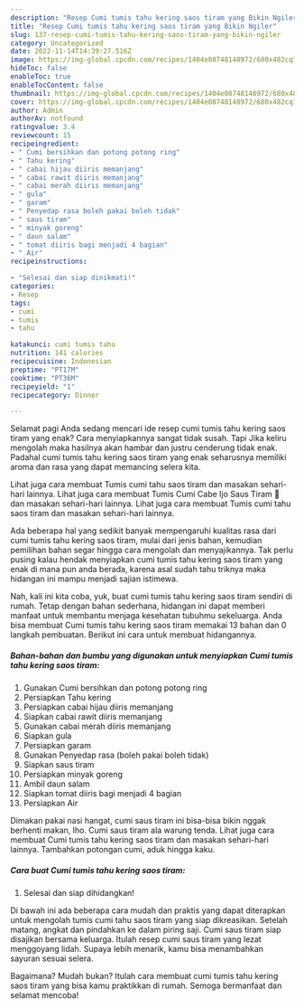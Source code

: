 ```yaml
---
description: "Resep Cumi tumis tahu kering saos tiram yang Bikin Ngiler"
title: "Resep Cumi tumis tahu kering saos tiram yang Bikin Ngiler"
slug: 137-resep-cumi-tumis-tahu-kering-saos-tiram-yang-bikin-ngiler
category: Uncategorized
date: 2022-11-14T14:39:27.516Z
image: https://img-global.cpcdn.com/recipes/1404e08748148972/680x482cq70/cumi-tumis-tahu-kering-saos-tiram-foto-resep-utama.jpg
hideToc: false
enableToc: true
enableTocContent: false
thumbnail: https://img-global.cpcdn.com/recipes/1404e08748148972/680x482cq70/cumi-tumis-tahu-kering-saos-tiram-foto-resep-utama.jpg
cover: https://img-global.cpcdn.com/recipes/1404e08748148972/680x482cq70/cumi-tumis-tahu-kering-saos-tiram-foto-resep-utama.jpg
author: Admin
authorAv: notfound
ratingvalue: 3.4
reviewcount: 15
recipeingredient:
- " Cumi bersihkan dan potong potong ring"
- " Tahu kering"
- " cabai hijau diiris memanjang"
- " cabai rawit diiris memanjang"
- " cabai merah diiris memanjang"
- " gula"
- " garam"
- " Penyedap rasa boleh pakai boleh tidak"
- " saus tiram"
- " minyak goreng"
- " daun salam"
- " tomat diiris bagi menjadi 4 bagian"
- " Air"
recipeinstructions:

- "Selesai dan siap dinikmati!"
categories:
- Resep
tags:
- cumi
- tumis
- tahu

katakunci: cumi tumis tahu 
nutrition: 141 calories
recipecuisine: Indonesian
preptime: "PT17M"
cooktime: "PT36M"
recipeyield: "1"
recipecategory: Dinner

---
```



Selamat pagi Anda sedang mencari ide resep cumi tumis tahu kering saos tiram yang enak? Cara menyiapkannya sangat tidak susah. Tapi Jika keliru mengolah maka hasilnya akan hambar dan justru cenderung tidak enak. Padahal cumi tumis tahu kering saos tiram yang enak seharusnya memiliki aroma dan rasa yang dapat memancing selera kita.


Lihat juga cara membuat Tumis cumi tahu saos tiram dan masakan sehari-hari lainnya. Lihat juga cara membuat Tumis Cumi Cabe Ijo Saus Tiram 🦑 dan masakan sehari-hari lainnya. Lihat juga cara membuat Tumis cumi tahu saos tiram dan masakan sehari-hari lainnya.

Ada beberapa hal yang sedikit banyak mempengaruhi kualitas rasa dari cumi tumis tahu kering saos tiram, mulai dari jenis bahan, kemudian pemilihan bahan segar hingga cara mengolah dan menyajikannya. Tak perlu pusing kalau hendak menyiapkan cumi tumis tahu kering saos tiram yang enak di mana pun anda berada, karena asal sudah tahu triknya maka hidangan ini mampu menjadi sajian istimewa.


Nah, kali ini kita coba, yuk, buat cumi tumis tahu kering saos tiram sendiri di rumah. Tetap dengan bahan sederhana, hidangan ini dapat memberi manfaat untuk membantu menjaga kesehatan tubuhmu sekeluarga. Anda bisa membuat Cumi tumis tahu kering saos tiram memakai 13 bahan dan 0 langkah pembuatan. Berikut ini cara untuk membuat hidangannya.

<!--inarticleads1-->

##### Bahan-bahan dan bumbu yang digunakan untuk menyiapkan Cumi tumis tahu kering saos tiram:

1. Gunakan  Cumi bersihkan dan potong potong ring
1. Persiapkan  Tahu kering
1. Persiapkan  cabai hijau diiris memanjang
1. Siapkan  cabai rawit diiris memanjang
1. Gunakan  cabai merah diiris memanjang
1. Siapkan  gula
1. Persiapkan  garam
1. Gunakan  Penyedap rasa (boleh pakai boleh tidak)
1. Siapkan  saus tiram
1. Persiapkan  minyak goreng
1. Ambil  daun salam
1. Siapkan  tomat diiris bagi menjadi 4 bagian
1. Persiapkan  Air


Dimakan pakai nasi hangat, cumi saus tiram ini bisa-bisa bikin nggak berhenti makan, lho. Cumi saus tiram ala warung tenda. Lihat juga cara membuat Cumi tumis tahu kering saos tiram dan masakan sehari-hari lainnya. Tambahkan potongan cumi, aduk hingga kaku. 

<!--inarticleads2-->

##### Cara buat Cumi tumis tahu kering saos tiram:


1. Selesai dan siap dihidangkan!

Di bawah ini ada beberapa cara mudah dan praktis yang dapat diterapkan untuk mengolah tumis cumi tahu saos tiram yang siap dikreasikan. Setelah matang, angkat dan pindahkan ke dalam piring saji. Cumi saus tiram siap disajikan bersama keluarga. Itulah resep cumi saus tiram yang lezat menggoyang lidah. Supaya lebih menarik, kamu bisa menambahkan sayuran sesuai selera. 

Bagaimana? Mudah bukan? Itulah cara membuat cumi tumis tahu kering saos tiram yang bisa kamu praktikkan di rumah. Semoga bermanfaat dan selamat mencoba!
